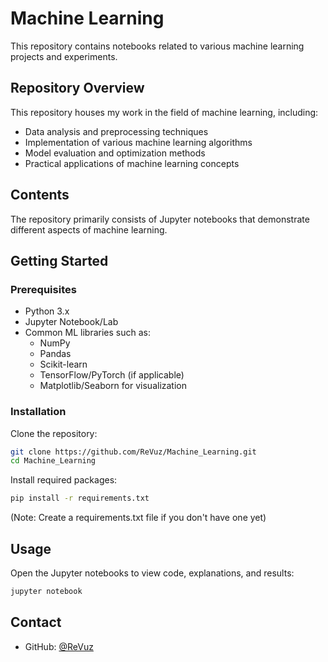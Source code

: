 # Machine Learning

This repository contains notebooks related to various machine learning projects and experiments.

## Repository Overview

This repository houses my work in the field of machine learning, including:
- Data analysis and preprocessing techniques
- Implementation of various machine learning algorithms
- Model evaluation and optimization methods
- Practical applications of machine learning concepts

## Contents

The repository primarily consists of Jupyter notebooks that demonstrate different aspects of machine learning.

## Getting Started

### Prerequisites
- Python 3.x
- Jupyter Notebook/Lab
- Common ML libraries such as:
  - NumPy
  - Pandas
  - Scikit-learn
  - TensorFlow/PyTorch (if applicable)
  - Matplotlib/Seaborn for visualization

### Installation
Clone the repository:
```bash
git clone https://github.com/ReVuz/Machine_Learning.git
cd Machine_Learning
```

Install required packages:
```bash
pip install -r requirements.txt
```
(Note: Create a requirements.txt file if you don't have one yet)

## Usage
Open the Jupyter notebooks to view code, explanations, and results:
```bash
jupyter notebook
```

## Contact
- GitHub: [@ReVuz](https://github.com/ReVuz)
